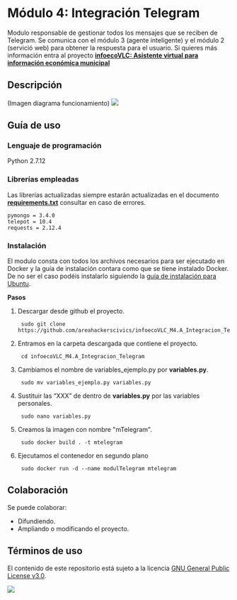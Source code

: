 # **Módulo 4: Integración Telegram**

Modulo responsable de gestionar todos los mensajes que se reciben de Telegram. Se comunica con el módulo 3 (agente inteligente) y el módulo 2 (servició web) para obtener la respuesta para el usuario. Si quieres más información entra al proyecto **[infoecoVLC: Asistente virtual para información económica municipal](https://github.com/areahackerscivics/infoecoVLC)**

## Descripción
(Imagen diagrama funcionamiento)
![](.\Documentación\Diagrama_M4-ChatBot.png)


## Guía de uso

### Lenguaje de programación
Python 2.7.12

### Librerías empleadas
Las librerías actualizadas siempre estarán actualizadas en el documento [**requirements.txt**](./requirements.txt) consultar en caso de errores.

    pymongo = 3.4.0
    telepot = 10.4
    requests = 2.12.4

### Instalación
El modulo consta con todos los archivos necesarios para ser ejecutado en Docker y la guía de instalación contara como que se tiene instalado Docker. De no ser el caso podéis instalarlo siguiendo la [guía de instalación para Ubuntu](./instalacionDocker.md).

**Pasos**
1. Descargar desde github el proyecto.

        sudo git clone https://github.com/areahackerscivics/infoecoVLC_M4.A_Integracion_Telegram.git

2. Entramos en la carpeta descargada que contiene el proyecto.

        cd infoecoVLC_M4.A_Integracion_Telegram

3. Cambiamos el  nombre de variables_ejemplo.py por **variables.py**.

        sudo mv variables_ejemplo.py variables.py

4. Sustituir las “XXX” de dentro de **variables.py** por las variables personales.

        sudo nano variables.py

4. Creamos la imagen con nombre "mTelegram".

        sudo docker build . -t mtelegram

5. Ejecutamos el contenedor en segundo plano

        sudo docker run -d --name modulTelegram mtelegram



## Colaboración
Se puede colaborar:
- Difundiendo.
- Ampliando o modificando el proyecto.

## Términos de uso

El contenido de este repositorio está sujeto a la licencia [GNU General Public License v3.0](https://www.gnu.org/licenses/gpl-3.0.en.html).

![](https://www.gnu.org/graphics/gplv3-127x51.png)
